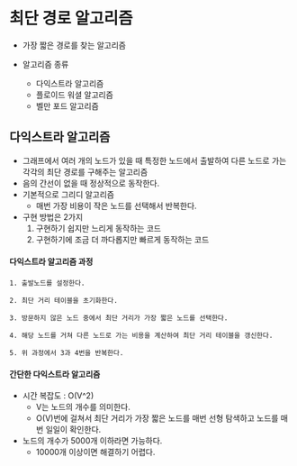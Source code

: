 # 최단 경로 알고리즘

- 가장 짧은 경로를 찾는 알고리즘

- 알고리즘 종류
  - 다익스트라 알고리즘
  - 플로이드 워셜 알고리즘
  - 벨만 포드 알고리즘



## 다익스트라 알고리즘

- 그래프에서 여러 개의 노드가 있을 때 특정한 노드에서 출발하여 다른 노드로 가는 각각의 최단 경로를 구해주는 알고리즘
- 음의 간선이 없을 때 정상적으로 동작한다.
- 기본적으로 그리디 알고리즘
  - 매번 가장 비용이 작은 노드를 선택해서 반복한다.
- 구현 방법은 2가지
  1. 구현하기 쉽지만 느리게 동작하는 코드
  2. 구현하기에 조금 더 까다롭지만 빠르게 동작하는 코드



#### 다익스트라 알고리즘 과정

  `1. 출발노드를 설정한다.`

  `2. 최단 거리 테이블을 초기화한다.`

  `3. 방문하지 않은 노드 중에서 최단 거리가 가장 짧은 노드를 선택한다.`

  `4. 해당 노드를 거쳐 다른 노드로 가는 비용을 계산하여 최단 거리 테이블을 갱신한다.`

  `5. 위 과정에서 3과 4번을 반복한다.`



#### 간단한 다익스트라 알고리즘

- 시간 복잡도 : O(V^2)
  - V는 노드의 개수를 의미한다.
  - O(V)번에 걸쳐서 최단 거리가 가장 짧은 노드를 매번 선형 탐색하고 노드를 매번 일일이 확인한다.
- 노드의 개수가 5000개 이하라면 가능하다.
  - 10000개 이상이면 해결하기 어렵다.